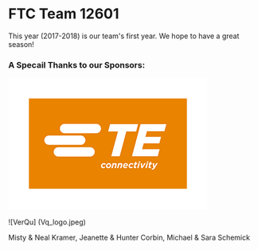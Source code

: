 # FTC Team 12601

This year (2017-2018) is our team's first year. We hope to have a great season!

### A Specail Thanks to our Sponsors:
![TE](Te_logo.png)
 
![VerQu] (Vq_logo.jpeg)

Misty & Neal Kramer, Jeanette & Hunter Corbin, Michael & Sara Schemick
